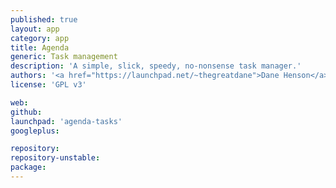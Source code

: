 ```yaml
---
published: true
layout: app
category: app
title: Agenda
generic: Task management
description: 'A simple, slick, speedy, no-nonsense task manager.'
authors: '<a href="https://launchpad.net/~thegreatdane">Dane Henson</a>, <a href="https://launchpad.net/~cameronnemo">Cameron Norman</a>, <a href="https://launchpad.net/~ffabio-96-x">Fabio Zaramella</a>'
license: 'GPL v3'

web:
github:
launchpad: 'agenda-tasks'
googleplus:

repository:
repository-unstable:
package:
---
```

